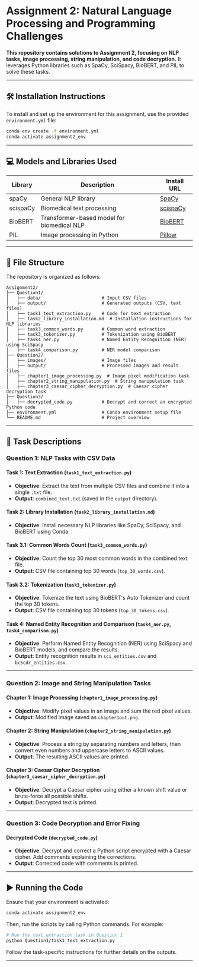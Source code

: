 # Assignment 2: Natural Language Processing and Programming Challenges

**This repository contains solutions to Assignment 2, focusing on NLP tasks, image processing, string manipulation, and code decryption.** It leverages Python libraries such as SpaCy, SciSpacy, BioBERT, and PIL to solve these tasks.

---

## 🛠 Installation Instructions

To install and set up the environment for this assignment, use the provided `environment.yml` file:

```bash
conda env create -f environment.yml
conda activate assignment2_env
```

---

## 💻 Models and Libraries Used

| Library        | Description                               | Install URL |
|----------------|-------------------------------------------|-------------|
| spaCy          | General NLP library                       | [SpaCy](https://spacy.io/) |
| scispaCy       | Biomedical text processing                | [scispaCy](https://allenai.github.io/scispacy/) |
| BioBERT        | Transformer-based model for biomedical NLP | [BioBERT](https://github.com/dmis-lab/biobert) |
| PIL            | Image processing in Python                | [Pillow](https://pypi.org/project/Pillow/) |

---

## 📂 File Structure

The repository is organized as follows:

```
Assignment2/
├── Question1/
│   ├── data/                       # Input CSV files
│   ├── output/                     # Generated outputs (CSV, text files)
│   ├── task1_text_extraction.py    # Code for text extraction
│   ├── task2_library_installation.md  # Installation instructions for NLP libraries
│   ├── task3_common_words.py       # Common word extraction
│   ├── task3_tokenizer.py          # Tokenization using BioBERT
│   ├── task4_ner.py                # Named Entity Recognition (NER) using SciSpacy
│   ├── task4_comparison.py         # NER model comparison
├── Question2/
│   ├── images/                     # Image files
│   ├── output/                     # Processed images and result files
│   ├── chapter1_image_processing.py  # Image pixel modification task
│   ├── chapter2_string_manipulation.py  # String manipulation task
│   ├── chapter3_caesar_cipher_decryption.py  # Caesar cipher decryption task
├── Question3/
│   ├── decrypted_code.py           # Decrypt and correct an encrypted Python code
├── environment.yml                 # Conda environment setup file
└── README.md                       # Project overview
```

---

## 📝 Task Descriptions

### **Question 1: NLP Tasks with CSV Data**

#### Task 1: Text Extraction (`task1_text_extraction.py`)
- **Objective**: Extract the text from multiple CSV files and combine it into a single `.txt` file.
- **Output**: `combined_text.txt` (saved in the `output` directory).

#### Task 2: Library Installation (`task2_library_installation.md`)
- **Objective**: Install necessary NLP libraries like SpaCy, SciSpacy, and BioBERT using Conda.

#### Task 3.1: Common Words Count (`task3_common_words.py`)
- **Objective**: Count the top 30 most common words in the combined text file.
- **Output**: CSV file containing top 30 words (`top_30_words.csv`).

#### Task 3.2: Tokenization (`task3_tokenizer.py`)
- **Objective**: Tokenize the text using BioBERT's Auto Tokenizer and count the top 30 tokens.
- **Output**: CSV file containing top 30 tokens (`top_30_tokens.csv`).

#### Task 4: Named Entity Recognition and Comparison (`task4_ner.py`, `task4_comparison.py`)
- **Objective**: Perform Named Entity Recognition (NER) using SciSpacy and BioBERT models, and compare the results.
- **Output**: Entity recognition results in `sci_entities.csv` and `bc5cdr_entities.csv`.

---

### **Question 2: Image and String Manipulation Tasks**

#### Chapter 1: Image Processing (`chapter1_image_processing.py`)
- **Objective**: Modify pixel values in an image and sum the red pixel values.
- **Output**: Modified image saved as `chapter1out.png`.

#### Chapter 2: String Manipulation (`chapter2_string_manipulation.py`)
- **Objective**: Process a string by separating numbers and letters, then convert even numbers and uppercase letters to ASCII values.
- **Output**: The resulting ASCII values are printed.

#### Chapter 3: Caesar Cipher Decryption (`chapter3_caesar_cipher_decryption.py`)
- **Objective**: Decrypt a Caesar cipher using either a known shift value or brute-force all possible shifts.
- **Output**: Decrypted text is printed.

---

### **Question 3: Code Decryption and Error Fixing**

#### Decrypted Code (`decrypted_code.py`)
- **Objective**: Decrypt and correct a Python script encrypted with a Caesar cipher. Add comments explaining the corrections.
- **Output**: Corrected code with comments is printed.

---

## ▶️ Running the Code

Ensure that your environment is activated:
```bash
conda activate assignment2_env
```

Then, run the scripts by calling Python commands. For example:
```bash
# Run the text extraction task in Question 1
python Question1/task1_text_extraction.py
```

Follow the task-specific instructions for further details on the outputs.

---

